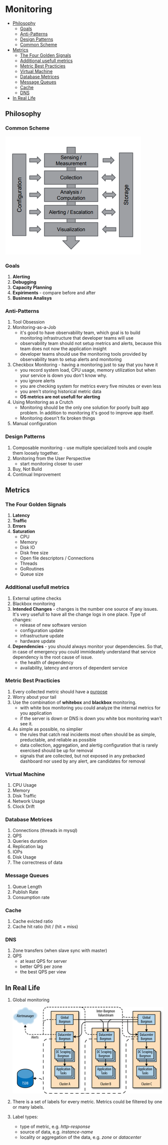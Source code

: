 # Monitoring

  * [Philosophy](#philosophy)
    + [Goals](#goals)
    + [Anti-Patterns](#anti-patterns)
    + [Design Patterns](#design-patterns)
    + [Common Scheme](#common-scheme)
  * [Metrics](#metrics)
    + [The Four Golden Signals](#the-four-golden-signals)
    + [Additional usefull metrics](#additional-usefull-metrics)
    + [Metric Best Practicies](#metric-best-practicies)
    + [Virtual Machine](#virtual-machine)
    + [Database Metrices](#database-metrices)
    + [Message Queues](#message-queues)
    + [Cache](#cache)
    + [DNS](#dns)
  * [In Real Life](#in-real-life)

## Philosophy

### Common Scheme
![Monitoring Scheme](./img/monitoring-scheme.png)

### Goals
1. **Alerting**
1. **Debugging**
1. **Capacity Planning**
1. **Expiriments** - compare before and after
1. **Business Analisys**

### Anti-Patterns
1. Tool Obsession
1. Monitoring-as-a-Job
    * it's good to have observability team, which goal is to build monitoring infrastructure that developer teams will use
    * observability team should not setup metrics and alerts, because this team does not now the application insight
    * developer teams should use the monitoring tools provided by observability team to setup alerts and monitoring
1. Checkbox Monitoring - having a monitoring just to say that you have it
    * you record system load, CPU usage, memory utilization but when your service is down you don't know why.
    * you ignore alerts
    * you are checking system for metrics every five minutes or even less
    * you aren't storing historical metric data
    * **OS metrics are not usefull for alerting**
1. Using Monitoring as a Crutch
    * Monitoring should be the only one solution for poorly built app problem. In addition to monitoring it's good to improve app itself.
    * Monitoring doesn't fix broken things
1. Manual configuration

### Design Patterns
1. Composable monitoring - use multiple specialized tools and couple them loosely together.
1. Monitoring from the User Perspective
    * start monitoring closer to user
1. Buy, Not Build
1. Continual Improvement


## Metrics
### The Four Golden Signals
1. **Latency**
1. **Traffic**
1. **Errors**
1. **Saturation**
    * CPU
    * Memory
    * Disk IO
    * Disk free size
    * Open file descriptors / Connections
    * Threads
    * GoRoutines
    * Queue size

### Additional usefull metrics
1. External uptime checks
1. Blackbox monitoring
1. **Intended Changes** - changes is the number one source of any issues. It's very usefull to have all the change logs in one place. Type of changes:
    * release of new software version
    * configuration update
    * infrastructure update
    * hardware update
1. **Dependencies** - you should always monitor your dependencies. So that, in case of emergency you could immideately understand that service dependency is the root cause of issue.
    * the health of dependency
    * availability, latency and errors of dependent service

### Metric Best Practicies
1. Every collected metric should have a [purpose](#goals)
1. Worry about your tail
1. Use the combination of **whitebox** and **blackbox** monitoring.
    * with white box monitoring you could analyze the internal metrics for you application
    * if the server is down or DNS is down you white box monitoring wan't see it.
1. As simple as possible, no simplier
    * the rules that catch real incidents most often should be as simple, preductable, and reliable as possible
    * data collection, aggregation, and alertig configuration that is rarely exercised should be up for removal
    * signals that are collected, but not exposed in any prebacked dashboard nor used by any alert, are candidates for removal

### Virtual Machine
1. CPU Usage
1. Memory
1. Disk Traffic
1. Network Usage
1. Clock Drift

### Database Metrices
1. Connections (threads in mysql)
1. QPS
1. Queries duration
1. Replication lag
1. IOPs
1. Disk Usage
1. The correctness of data

### Message Queues
1. Queue Length
1. Publish Rate
1. Consumption rate

### Cache
1. Cache evicted ratio
1. Cache hit ratio (hit / (hit + miss)

### DNS
1. Zone transfers (when slave sync with master)
1. QPS
    * at least QPS for server
    * better QPS per zone
    * the best QPS per view

## In Real Life
1. Global monitoring

    ![Global monitoring](./img/global-monitoring.png)

1. There is a set of labels for every metric. Metrics could be filtered by one or many labels.
1. Label types:
    * type of metric, e.g. _http-response_
    * source of data, e.g. _instance-name_
    * locality or aggregation of the data, e.g. _zone_ or _datacenter_
